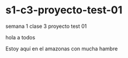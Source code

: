 # s1-c3-proyecto-test-01
semana 1 clase 3 proyecto test 01

hola a todos

Estoy aquí en el amazonas con mucha hambre
